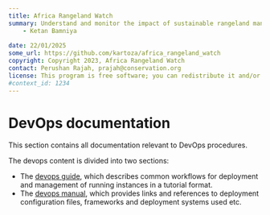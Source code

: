 ```yaml
---
title: Africa Rangeland Watch
summary: Understand and monitor the impact of sustainable rangeland management in Africa.
    - Ketan Bamniya
    
date: 22/01/2025
some_url: https://github.com/kartoza/africa_rangeland_watch
copyright: Copyright 2023, Africa Rangeland Watch
contact: Perushan Rajah, prajah@conservation.org
license: This program is free software; you can redistribute it and/or modify it under the terms of the GNU Affero General Public License as published by the Free Software Foundation; either version 3 of the License, or (at your option) any later version.
#context_id: 1234
---
```


# DevOps documentation
<!-- Replace all of the titles with relevant titles -->

This section contains all documentation relevant to DevOps procedures.

The devops content is divided into two sections:

* The [devops guide](guide/index.md), which describes common workflows for deployment and management of running instances in a tutorial format.
* The [devops manual](manual/index.md), which provides links and references to deployment configuration files, frameworks and deployment systems used etc.
